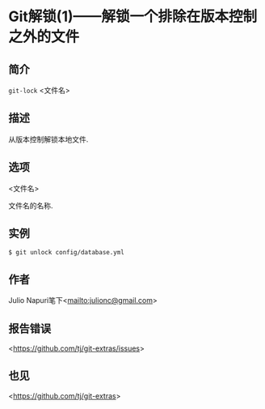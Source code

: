 
# Git解锁(1)——解锁一个排除在版本控制之外的文件

## 简介

`git-lock` \<文件名>

## 描述

从版本控制解锁本地文件.

## 选项

  \<文件名>

文件名的名称.

## 实例

```
$ git unlock config/database.yml
```

## 作者

Julio Napuri笔下\<<mailto:julionc@gmail.com>>

## 报告错误

\<<https://github.com/tj/git-extras/issues>>

## 也见

\<<https://github.com/tj/git-extras>>
